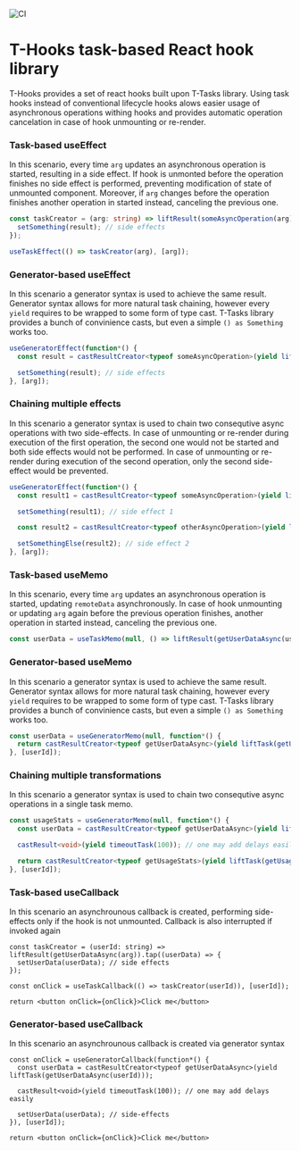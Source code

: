 ![CI](https://github.com/lammonaaf/t-hooks/workflows/CI/badge.svg)

# T-Hooks task-based React hook library

T-Hooks provides a set of react hooks built upon T-Tasks library. Using task hooks instead of conventional lifecycle hooks alows easier usage of asynchronous operations withing hooks and provides automatic operation cancelation in case of hook unmounting or re-render.

### Task-based useEffect

In this scenario, every time ```arg``` updates an asynchronous operation is started, resulting in a side effect. If hook is unmonted before the operation finishes no side effect is performed, preventing modification of state of unmounted component. Moreover, if ```arg``` changes before the operation finishes another operation in started instead, canceling the previous one.

```ts
const taskCreator = (arg: string) => liftResult(someAsyncOperation(arg)).tap((result) => {
  setSomething(result); // side effects
});

useTaskEffect(() => taskCreator(arg), [arg]);
```

### Generator-based useEffect

In this scenario a generator syntax is used to achieve the same result. Generator syntax allows for more natural task chaining, however every ```yield``` requires to be wrapped to some form of type cast. T-Tasks library provides a bunch of convinience casts, but even a simple ```() as Something``` works too.

```ts
useGeneratorEffect(function*() {
  const result = castResultCreator<typeof someAsyncOperation>(yield liftResult(someAsyncOperation(arg)));

  setSomething(result); // side effects
}, [arg]);
```

### Chaining multiple effects

In this scenario a generator syntax is used to chain two consequtive async operations with two side-effects. In case of unmounting or re-render during execution of the first operation, the second one would not be started and both side effects would not be performed. In case of unmounting or re-render during execution of the second operation, only the second side-effect would be prevented. 

```ts
useGeneratorEffect(function*() {
  const result1 = castResultCreator<typeof someAsyncOperation>(yield liftResult(someAsyncOperation(arg)));

  setSomething(result1); // side effect 1

  const result2 = castResultCreator<typeof otherAsyncOperation>(yield liftResult(otherAsyncOperation(resilt1)));

  setSomethingElse(result2); // side effect 2
}, [arg]);
```

### Task-based useMemo

In this scenario, every time ```arg``` updates an asynchronous operation is started, updating ```remoteData``` asynchronously. In case of hook unmounting or updating ```arg``` again before the previous operation finishes, another operation in started instead, canceling the previous one.

```ts
const userData = useTaskMemo(null, () => liftResult(getUserDataAsync(userId)), [userId]);
```

### Generator-based useMemo

In this scenario a generator syntax is used to achieve the same result. Generator syntax allows for more natural task chaining, however every ```yield``` requires to be wrapped to some form of type cast. T-Tasks library provides a bunch of convinience casts, but even a simple ```() as Something``` works too.

```ts
const userData = useGeneratorMemo(null, function*() {
  return castResultCreator<typeof getUserDataAsync>(yield liftTask(getUserDataAsync(userId)));
}, [userId]);
```

### Chaining multiple transformations

In this scenario a generator syntax is used to chain two consequtive async operations in a single task memo.

```ts
const usageStats = useGeneratorMemo(null, function*() {
  const userData = castResultCreator<typeof getUserDataAsync>(yield liftTask(getUserDataAsync(userId)));

  castResult<void>(yield timeoutTask(100)); // one may add delays easily

  return castResultCreator<typeof getUsageStats>(yield liftTask(getUsageStats(userData)));
}, [userId]);
```

### Task-based useCallback

In this scenario an asynchrounous callback is created, performing side-effects only if the hook is not unmounted. Callback is also interrupted if invoked again

```tsx
const taskCreator = (userId: string) => liftResult(getUserDataAsync(arg)).tap((userData) => {
  setUserData(userData); // side effects
});

const onClick = useTaskCallback(() => taskCreator(userId)), [userId]);

return <button onClick={onClick}>Click me</button>
```

### Generator-based useCallback

In this scenario an asynchrounous callback is created via generator syntax

```tsx
const onClick = useGeneratorCallback(function*() {
  const userData = castResultCreator<typeof getUserDataAsync>(yield liftTask(getUserDataAsync(userId)));

  castResult<void>(yield timeoutTask(100)); // one may add delays easily

  setUserData(userData); // side-effects
}), [userId]);

return <button onClick={onClick}>Click me</button>
```
